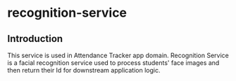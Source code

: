 # recognition-service
## Introduction
This service is used in Attendance Tracker app domain.
Recognition Service is a facial recognition service used to process students' face images and then return their Id for downstream application logic.
